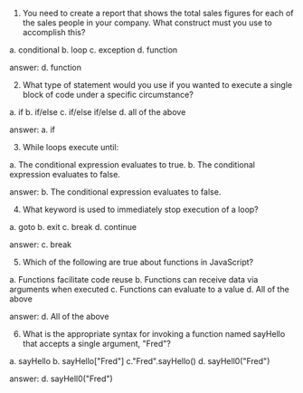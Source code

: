 1. You need to create a report that shows the total sales figures for each of the sales people in your company. What construct must you use to accomplish this?

a. conditional
b. loop
c. exception
d. function

answer: d. function

2. What type of statement would you use if you wanted to execute a single block of code under a specific circumstance?

a. if
b. if/else
c. if/else if/else
d. all of the above

answer: a. if

3. While loops execute until:

a. The conditional expression evaluates to true.
b. The conditional expression evaluates to false.

answer: b. The conditional expression evaluates to false.

4. What keyword is used to immediately stop execution of a loop?

a. goto
b. exit
c. break 
d. continue

answer: c. break

5. Which of the following are true about functions in JavaScript?

a. Functions facilitate code reuse
b. Functions can receive data via arguments when executed
c. Functions can evaluate to a value
d. All of the above

answer: d. All of the above

6. What is the appropriate syntax for invoking a function named sayHello that accepts a single argument, "Fred"?

a. sayHello
b. sayHello["Fred"]
c."Fred".sayHello()
d. sayHell0("Fred")

answer: d. sayHell0("Fred")